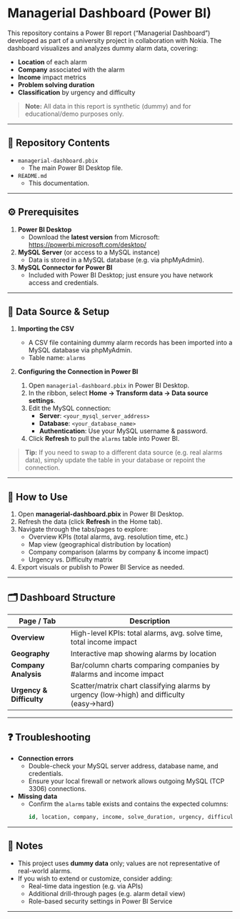 # Managerial Dashboard (Power BI)

This repository contains a Power BI report (“Managerial Dashboard”) developed as part of a university project in collaboration with Nokia. The dashboard visualizes and analyzes dummy alarm data, covering:

- **Location** of each alarm  
- **Company** associated with the alarm  
- **Income** impact metrics  
- **Problem solving duration**  
- **Classification** by urgency and difficulty  

> **Note:** All data in this report is synthetic (dummy) and for educational/demo purposes only.

---

## 📂 Repository Contents

- `managerial-dashboard.pbix`  
  - The main Power BI Desktop file.  
- `README.md`  
  - This documentation.

---

## ⚙️ Prerequisites

1. **Power BI Desktop**  
   - Download the **latest version** from Microsoft:  
     https://powerbi.microsoft.com/desktop/  
2. **MySQL Server** (or access to a MySQL instance)  
   - Data is stored in a MySQL database (e.g. via phpMyAdmin).  
3. **MySQL Connector for Power BI**  
   - Included with Power BI Desktop; just ensure you have network access and credentials.

---

## 🔗 Data Source & Setup

1. **Importing the CSV**  
   - A CSV file containing dummy alarm records has been imported into a MySQL database via phpMyAdmin.  
   - Table name: `alarms`  

2. **Configuring the Connection in Power BI**  
   1. Open `managerial-dashboard.pbix` in Power BI Desktop.  
   2. In the ribbon, select **Home → Transform data → Data source settings**.  
   3. Edit the MySQL connection:  
      - **Server**: `<your_mysql_server_address>`  
      - **Database**: `<your_database_name>`  
      - **Authentication**: Use your MySQL username & password.  
   4. Click **Refresh** to pull the `alarms` table into Power BI.

> **Tip:** If you need to swap to a different data source (e.g. real alarms data), simply update the table in your database or repoint the connection.

---

## 🚀 How to Use

1. Open **managerial-dashboard.pbix** in Power BI Desktop.  
2. Refresh the data (click **Refresh** in the Home tab).  
3. Navigate through the tabs/pages to explore:  
   - Overview KPIs (total alarms, avg. resolution time, etc.)  
   - Map view (geographical distribution by location)  
   - Company comparison (alarms by company & income impact)  
   - Urgency vs. Difficulty matrix  
4. Export visuals or publish to Power BI Service as needed.

---

## 🗂 Dashboard Structure

| Page / Tab              | Description                                                                              |
|-------------------------|------------------------------------------------------------------------------------------|
| **Overview**            | High-level KPIs: total alarms, avg. solve time, total income impact                      |
| **Geography**           | Interactive map showing alarms by location                                               |
| **Company Analysis**    | Bar/column charts comparing companies by #alarms and income impact                       |
| **Urgency & Difficulty**| Scatter/matrix chart classifying alarms by urgency (low→high) and difficulty (easy→hard) |

---

## ❓ Troubleshooting

- **Connection errors**  
  - Double-check your MySQL server address, database name, and credentials.  
  - Ensure your local firewall or network allows outgoing MySQL (TCP 3306) connections.  
- **Missing data**  
  - Confirm the `alarms` table exists and contains the expected columns:  
    ```sql
    id, location, company, income, solve_duration, urgency, difficulty
    ```

---

## 📝 Notes

- This project uses **dummy data** only; values are not representative of real-world alarms.  
- If you wish to extend or customize, consider adding:  
  - Real-time data ingestion (e.g. via APIs)  
  - Additional drill-through pages (e.g. alarm detail view)  
  - Role-based security settings in Power BI Service

---
